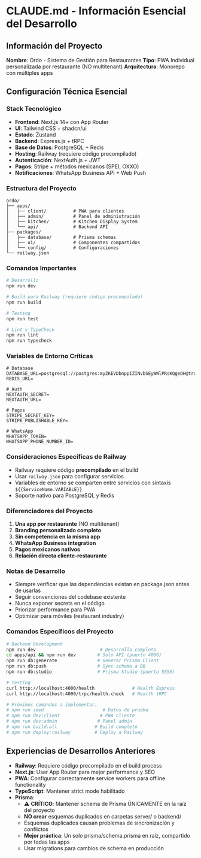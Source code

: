 # CLAUDE.md - Información Esencial del Desarrollo

## Información del Proyecto
**Nombre**: Ordo - Sistema de Gestión para Restaurantes
**Tipo**: PWA Individual personalizada por restaurante (NO multitenant)
**Arquitectura**: Monorepo con múltiples apps

## Configuración Técnica Esencial

### Stack Tecnológico
- **Frontend**: Next.js 14+ con App Router
- **UI**: Tailwind CSS + shadcn/ui
- **Estado**: Zustand
- **Backend**: Express.js + tRPC
- **Base de Datos**: PostgreSQL + Redis
- **Hosting**: Railway (requiere código precompilado)
- **Autenticación**: NextAuth.js + JWT
- **Pagos**: Stripe + métodos mexicanos (SPEI, OXXO)
- **Notificaciones**: WhatsApp Business API + Web Push

### Estructura del Proyecto
```
ordo/
├── apps/
│   ├── client/          # PWA para clientes
│   ├── admin/           # Panel de administración
│   ├── kitchen/         # Kitchen Display System
│   └── api/             # Backend API
├── packages/
│   ├── database/        # Prisma schemas
│   ├── ui/              # Componentes compartidos
│   └── config/          # Configuraciones
└── railway.json
```

### Comandos Importantes
```bash
# Desarrollo
npm run dev

# Build para Railway (requiere código precompilado)
npm run build

# Testing
npm run test

# Lint y TypeCheck
npm run lint
npm run typecheck
```

### Variables de Entorno Críticas
```env
# Database
DATABASE_URL=postgresql://postgres:myZKEVDbnppIZINvbSEyWWlPRsKQgeDH@trolley.proxy.rlwy.net:31671/ordo
REDIS_URL=

# Auth
NEXTAUTH_SECRET=
NEXTAUTH_URL=

# Pagos
STRIPE_SECRET_KEY=
STRIPE_PUBLISHABLE_KEY=

# WhatsApp
WHATSAPP_TOKEN=
WHATSAPP_PHONE_NUMBER_ID=
```

### Consideraciones Específicas de Railway
- Railway requiere código **precompilado** en el build
- Usar `railway.json` para configurar servicios
- Variables de entorno se comparten entre servicios con sintaxis `${{ServiceName.VARIABLE}}`
- Soporte nativo para PostgreSQL y Redis

### Diferenciadores del Proyecto
1. **Una app por restaurante** (NO multitenant)
2. **Branding personalizado completo**
3. **Sin competencia en la misma app**
4. **WhatsApp Business integration**
5. **Pagos mexicanos nativos**
6. **Relación directa cliente-restaurante**

### Notas de Desarrollo
- Siempre verificar que las dependencias existan en package.json antes de usarlas
- Seguir convenciones del codebase existente
- Nunca exponer secrets en el código
- Priorizar performance para PWA
- Optimizar para móviles (restaurant industry)

### Comandos Específicos del Proyecto
```bash
# Backend Development
npm run dev                        # Desarrollo completo
cd apps/api && npm run dev        # Solo API (puerto 4000)
npm run db:generate               # Generar Prisma Client
npm run db:push                   # Sync schema a DB
npm run db:studio                 # Prisma Studio (puerto 5555)

# Testing
curl http://localhost:4000/health              # Health Express
curl http://localhost:4000/trpc/health.check   # Health tRPC

# Próximos comandos a implementar:
# npm run seed                      # Datos de prueba
# npm run dev:client               # PWA cliente
# npm run dev:admin               # Panel admin
# npm run build:all              # Build completo
# npm run deploy:railway         # Deploy a Railway
```

## Experiencias de Desarrollos Anteriores
- **Railway**: Requiere código precompilado en el build process
- **Next.js**: Usar App Router para mejor performance y SEO
- **PWA**: Configurar correctamente service workers para offline functionality
- **TypeScript**: Mantener strict mode habilitado
- **Prisma**: 
  - ⚠️ **CRÍTICO**: Mantener schema de Prisma ÚNICAMENTE en la raíz del proyecto
  - **NO crear** esquemas duplicados en carpetas server/ o backend/
  - Esquemas duplicados causan problemas de sincronización y conflictos
  - **Mejor práctica**: Un solo prisma/schema.prisma en raíz, compartido por todas las apps
  - Usar migrations para cambios de schema en producción